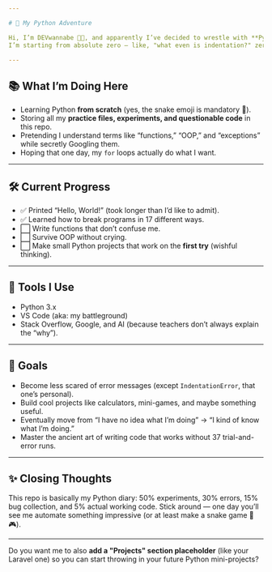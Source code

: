 ```yaml
---

# 🐍 My Python Adventure

Hi, I’m DEVwannabe 👨‍💻, and apparently I’ve decided to wrestle with **Python** now.
I’m starting from absolute zero — like, "what even is indentation?" zero — and my goal is to slowly (but surely) level up from printing `Hello World` to maybe automating my life (or at least my assignments).

---
```


## 📚 What I’m Doing Here

* Learning Python **from scratch** (yes, the snake emoji is mandatory 🐍).
* Storing all my **practice files, experiments, and questionable code** in this repo.
* Pretending I understand terms like “functions,” “OOP,” and “exceptions” while secretly Googling them.
* Hoping that one day, my `for` loops actually do what I want.

---

## 🛠️ Current Progress

* ✅ Printed “Hello, World!” (took longer than I’d like to admit).
* ✅ Learned how to break programs in 17 different ways.
* ⬜ Write functions that don’t confuse me.
* ⬜ Survive OOP without crying.
* ⬜ Make small Python projects that work on the **first try** (wishful thinking).

---

## 🧰 Tools I Use

* Python 3.x
* VS Code (aka: my battleground)
* Stack Overflow, Google, and AI (because teachers don’t always explain the “why”).

---

## 🎯 Goals

* Become less scared of error messages (except `IndentationError`, that one’s personal).
* Build cool projects like calculators, mini-games, and maybe something useful.
* Eventually move from “I have no idea what I’m doing” → “I kind of know what I’m doing.”
* Master the ancient art of writing code that works without 37 trial-and-error runs.

---

## ✨ Closing Thoughts

This repo is basically my Python diary:
50% experiments, 30% errors, 15% bug collection, and 5% actual working code.
Stick around — one day you’ll see me automate something impressive (or at least make a snake game 🐍🎮).

---

Do you want me to also **add a "Projects" section placeholder** (like your Laravel one) so you can start throwing in your future Python mini-projects?
